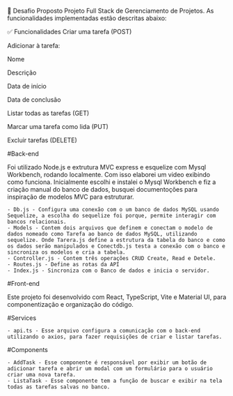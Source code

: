 📌 Desafio Proposto
Projeto Full Stack de Gerenciamento de Projetos.
As funcionalidades implementadas estão descritas abaixo:

✅ Funcionalidades
Criar uma tarefa (POST)

Adicionar à tarefa:

Nome

Descrição

Data de início

Data de conclusão

Listar todas as tarefas (GET)

Marcar uma tarefa como lida (PUT)

Excluir tarefas (DELETE)

#Back-end 

Foi utilizado Node.js e extrutura MVC express e esquelize com Mysql Workbench, rodando localmente. Com isso elaborei um video exibindo como funciona. Inicialmente escolhi e instalei o Mysql Workbench e fiz a criação manual do banco de dados, busquei documentoções para inspiração de modelos MVC para estruturar.

    - Db.js - Configura uma conexão com o um banco de dados MySQL usando Sequelize, a escolha do sequelize foi porque, permite interagir com bancos relacionais.
    - Models - Contem dois arquivos que definem e conectam o modelo de dados nomeado como Tarefa ao banco de dados MySQL, utilizando sequelize. Onde Tarera.js define a estrutura da tabela do banco e como os dados serão manipulados e Conectdb.js testa a conexão com o banco e sincroniza os modelos e cria a tabela. 
    - Controller.js - Contem três operações CRUD Create, Read e Detele.
    - Routes.js - Define as rotas da API
    - Index.js - Sincroniza com o Banco de dados e inicia o servidor.


#Front-end

Este projeto foi desenvolvido com React, TypeScript, Vite e Material UI, para componentização e organização do código.

#Services

    - api.ts - Esse arquivo configura a comunicação com o back-end utilizando o axios, para fazer requisições de criar e listar tarefas.

#Components 

    - AddTask - Esse componente é responsável por exibir um botão de adicionar tarefa e abrir um modal com um formulário para o usuário criar uma nova tarefa.
    - ListaTask - Esse componente tem a função de buscar e exibir na tela todas as tarefas salvas no banco.


